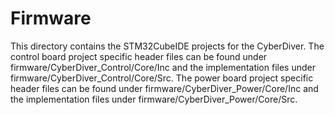# Firmware

This directory contains the STM32CubeIDE projects for the CyberDiver. The control board project specific header files can be found under firmware/CyberDiver_Control/Core/Inc and the implementation files under firmware/CyberDiver_Control/Core/Src. The power board project specific header files can be found under firmware/CyberDiver_Power/Core/Inc and the implementation files under firmware/CyberDiver_Power/Core/Src.
